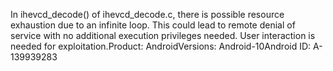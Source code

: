 In ihevcd_decode() of ihevcd_decode.c, there is possible resource exhaustion due to an infinite loop. This could lead to remote denial of service with no additional execution privileges needed. User interaction is needed for exploitation.Product: AndroidVersions: Android-10Android ID: A-139939283